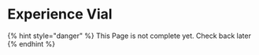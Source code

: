# Experience Vial

{% hint style="danger" %}
This Page is not complete yet. Check back later
{% endhint %}

